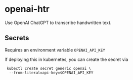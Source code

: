 # openai-htr

Use OpenAI ChatGPT to transcribe handwritten text.

## Secrets

Requires an environment variable `OPENAI_API_KEY`

If deploying this in kubernetes, you can create the secret via

```
 kubectl create secret generic openai \
  --from-literal=api-key=$OPENAI_API_KEY
```
